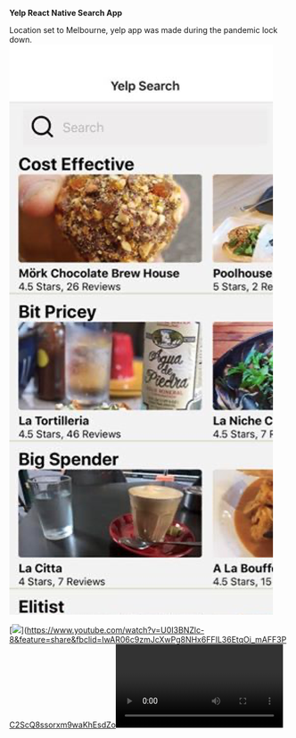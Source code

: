 **Yelp React Native Search App**

Location set to Melbourne, yelp app was made during the pandemic lock down. 
[![Watch the video](assets/react_native_yelp.png)](https://www.youtube.com/watch?v=U0I3BNZlc-8&feature=share&fbclid=IwAR06c9zmJcXwPg8NHx6FFIL36EtqOi_mAFF3PC2ScQ8ssorxm9waKhEsdZo)


[<img src="https://img.youtube.com/vi/<VIDEO ID>/maxresdefault.jpg" width="50%">](https://www.youtube.com/watch?v=U0I3BNZlc-8&feature=share&fbclid=IwAR06c9zmJcXwPg8NHx6FFIL36EtqOi_mAFF3PC2ScQ8ssorxm9waKhEsdZo<VIDEO ID>)

